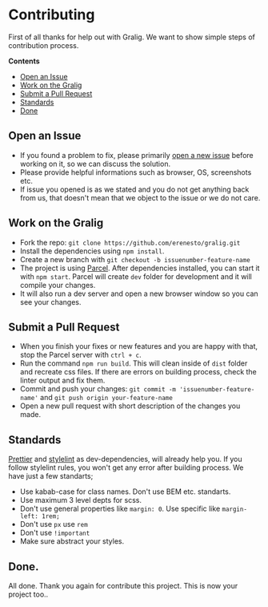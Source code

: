 # Contributing

First of all thanks for help out with Gralig. We want to show simple steps of contribution process.

**Contents**

- [Open an Issue](#open-an-issue)
- [Work on the Gralig](#work-on-the-gralig)
- [Submit a Pull Request](#submit-a-pull-request)
- [Standards](#standards)
- [Done](#done)

## Open an Issue

- If you found a problem to fix, please primarily [open a new issue](https://github.com/erenesto/gralig/issues/new) before working on it, so we can discuss the solution.
- Please provide helpful informations such as browser, OS, screenshots etc.
- If issue you opened is as we stated and you do not get anything back from us, that doesn't mean that we object to the issue or we do not care.

## Work on the Gralig

- Fork the repo: `git clone https://github.com/erenesto/gralig.git`
- Install the dependencies using `npm install`.
- Create a new branch with `git checkout -b issuenumber-feature-name`
- The project is using [Parcel](https://parceljs.org/). After dependencies installed, you can start it with `npm start`. Parcel will create `dev` folder for development and it will compile your changes.
- It will also run a dev server and open a new browser window so you can see your changes.

## Submit a Pull Request

- When you finish your fixes or new features and you are happy with that, stop the Parcel server with `ctrl + c`.
- Run the command `npm run build`. This will clean inside of `dist` folder and recreate css files. If there are errors on building process, check the linter output and fix them.
- Commit and push your changes: `git commit -m 'issuenumber-feature-name'` and `git push origin your-feature-name`
- Open a new pull request with short description of the changes you made.

## Standards

[Prettier](https://prettier.io/) and [stylelint](https://stylelint.io/) as dev-dependencies, will already help you. If you follow stylelint rules, you won't get any error after building process. We have just a few standarts;

- Use kabab-case for class names. Don't use BEM etc. standarts.
- Use maximum 3 level depts for scss.
- Don't use general properties like `margin: 0`. Use specific like `margin-left: 1rem;`
- Don't use `px` use `rem`
- Don't use `!important`
- Make sure abstract your styles.

## Done.

All done. Thank you again for contribute this project. This is now your project too..
